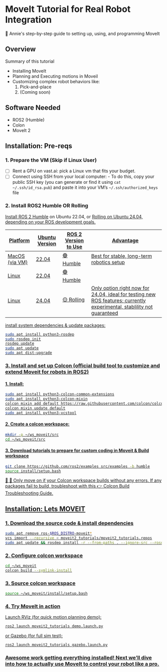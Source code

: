 # MoveIt Tutorial for Real Robot Integration

🚀 Annie's step-by-step guide to setting up, using, and programming MoveIt


## Overview

Summary of this tutorial
- Installing MoveIt
- Planning and Executing motions in MoveiI
- Customizing complex robot behaviors like:
  1. Pick-and-place
  2. (Coming soon)

## Software Needed

- ROS2 (Humble)
- Colon
- MoveIt 2

## Installation: Pre-reqs

### 1. Prepare the VM (Skip if Linux User)
- [ ] Rent a GPU on vast.ai: pick a Linux vm that fits your budget.
- [ ] Connect using SSH from your local computer: 
      - To do this, copy your public SSH key (you can generate or find it using `cat ~/.ssh/id_rsa.pub`) and paste it into your VM’s `~/.ssh/authorized_keys` file

### 2. Install ROS2 Humble OR Rolling
<u> [Install ROS 2 Humble](https://docs.ros.org/en/humble/Installation/Ubuntu-Install-Debs.html)</u> on Ubuntu 22.04, or <u>[Rolling](https://docs.ros.org/en/rolling/Installation/Ubuntu-Install-Debs.html)<u> on Ubuntu 24.04, depending on your ROS development goals.

| Platform       | Ubuntu Version | ROS 2 Version to Use     | Advantage                          |
|----------------|----------------|---------------------------|--------------------------------|
| MacOS (via VM) | 22.04           | 🟢 Humble   | Best for stable, long-term robotics setup     |
| Linux    | 22.04           | 🟢 Humble    |                     |
| Linux    | 24.04           | 🟡 Rolling   | Only option right now for 24.04, ideal for testing new ROS features; currently experimental, stablility not guaranteed |

install system dependencies & update packages:
```bash
sudo apt install python3-rosdep
sudo rosdep init
rosdep update
sudo apt update
sudo apt dist-upgrade
```

### 3. Install and set up Colcon (official build tool to customize and extend Moveit for robots in ROS2)

#### 1. Install: 
```bash
sudo apt install python3-colcon-common-extensions
sudo apt install python3-colcon-mixin
colcon mixin add default https://raw.githubusercontent.com/colcon/colcon-mixin-repository/master/index.yaml
colcon mixin update default
sudo apt install python3-vcstool
```

#### 2. Create a colcon workspace:
```bash
mkdir -p ~/ws_moveit/src
cd ~/ws_moveit/src
```

#### 3. Download tutorials to prepare for custom coding in Moveit & Build workspace
```bash
git clone https://github.com/ros2/examples src/examples -b humble
source install/setup.bash
```

🛑 🛑  Only move on if your Colcon workspace builds without any errors. If any packages fail to build, troubleshoot with this 👉 [Colcon Build Troubleshooting Guide](./Troubleshooting_colcon_build.md).

## Installation: Lets MOVEIT 
### 1. Download the source code & install dependencies
```bash
sudo apt remove ros-$ROS_DISTRO-moveit*
vcs import --recursive < moveit2_tutorials/moveit2_tutorials.repos
sudo apt update && rosdep install -r --from-paths . --ignore-src --rosdistro $ROS_DISTRO -y
```
### 2. Configure colcon workspace
```bash
cd ~/ws_moveit
colcon build --symlink-install
```
### 3. Source colcon workspace
```bash
source ~/ws_moveit/install/setup.bash
```
### 4. Try MoveIt in action 
Launch RViz (for quick motion planning demo):  
```bash
ros2 launch moveit2_tutorials demo.launch.py
```
or Gazebo (for full sim test):
```bash
ros2 launch moveit2_tutorials gazebo.launch.py
```
### Awesome work getting everything installed! Next we’ll dive into how to actually use MoveIt to control your robot like a pro.
